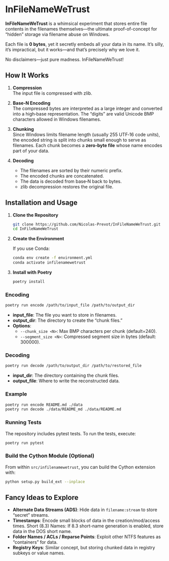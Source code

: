 # InFileNameWeTrust

**InFileNameWeTrust** is a whimsical experiment that stores entire file contents in the filenames themselves—the ultimate proof-of-concept for “hidden” storage via filename abuse on Windows.

Each file is **0 bytes**, yet it secretly embeds all your data in its name. It’s silly, it’s impractical, but it works—and that’s precisely why we love it.

No disclaimers—just pure madness. InFileNameWeTrust!

## How It Works

1. **Compression**  
   The input file is compressed with zlib.

2. **Base‑N Encoding**  
   The compressed bytes are interpreted as a large integer and converted into a high‑base representation. The “digits” are valid Unicode BMP characters allowed in Windows filenames.

3. **Chunking**  
   Since Windows limits filename length (usually 255 UTF‑16 code units), the encoded string is split into chunks small enough to serve as filenames. Each chunk becomes a **zero‑byte file** whose name encodes part of your data.

4. **Decoding**  
    - The filenames are sorted by their numeric prefix.
    - The encoded chunks are concatenated.
    - The data is decoded from base‑N back to bytes.
    - zlib decompression restores the original file.

## Installation and Usage

1. **Clone the Repository**

    ```bash
    git clone https://github.com/Nicolas-Prevot/InFileNameWeTrust.git
    cd InFileNameWeTrust
    ```

2. **Create the Environment**

    If you use Conda:

    ```bash
    conda env create -f environment.yml
    conda activate infilenamewetrust
    ```

3. **Install with Poetry**

    ```bash
    poetry install
    ```

### Encoding

```bash
poetry run encode /path/to/input_file /path/to/output_dir
```

- **input_file**: The file you want to store in filenames.
- **output_dir**: The directory to create the “chunk files.”
- **Options**:
  - `--chunk_size <N>`: Max BMP characters per chunk (default=240).
  - `--segment_size <N>`: Compressed segment size in bytes (default: 300000).

### Decoding

```bash
poetry run decode /path/to/output_dir /path/to/restored_file
```

- **input_dir**: The directory containing the chunk files.
- **output_file**: Where to write the reconstructed data.

### Example

```bash
poetry run encode README.md ./data
poetry run decode ./data/README_md ./data/README.md
```

### Running Tests

The repository includes pytest tests. To run the tests, execute:

```bash
poetry run pytest
```

### Build the Cython Module (Optional)

From within `src/infilenamewetrust`, you can build the Cython extension with:

```bash
python setup.py build_ext --inplace
```

## Fancy Ideas to Explore

- **Alternate Data Streams (ADS)**: Hide data in `filename:stream` to store “secret” streams.
- **Timestamps**: Encode small blocks of data in the creation/mod/access times.
Short (8.3) Names: If 8.3 short-name generation is enabled, store data in the DOS short name.
- **Folder Names / ACLs / Reparse Points**: Exploit other NTFS features as “containers” for data.
- **Registry Keys**: Similar concept, but storing chunked data in registry subkeys or value names.
